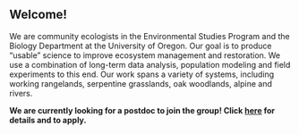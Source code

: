 ## Welcome!
We are community ecologists in the Environmental Studies Program and the Biology Department at the University of Oregon. Our goal is to produce “usable” science to improve ecosystem management and restoration. We use a combination of long-term data analysis, population modeling and field experiments to this end. Our work spans a variety of systems, including working rangelands, serpentine grasslands, oak woodlands, alpine and rivers. 

**We are currently looking for a postdoc to join the group! Click [here](http://careers.uoregon.edu/cw/en-us/job/522422/postdoctoral-scholar) for details and to apply.** 